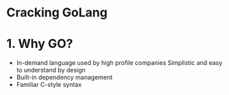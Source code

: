 # Cracking GoLang

# 1. Why GO?

-   In-demand language used by high profile companies Simplistic and easy to understand by design
-   Built-in dependency management
-   Familiar C-style syntax
